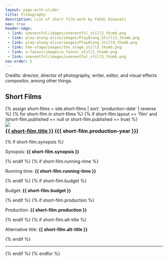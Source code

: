 ```yaml
---
layout: page-with-slider
title: Filmography
description: List of short film work by Fahdi Kanavati
nav: true
header-imgs:
 - link: uneventful/images/uneventful_still2_thumb.png
 - link: play-along-alice/images/PlayAlong_Still13_thumb.png
 - link: play-along-alice/images/PlayAlong_Still9_thumb.png
 - link: the-stage/images/the_stage_still5_thumb.png
 - link: a-favour/images/a_favour_still1_thumb.png
 - link: uneventful/images/uneventful_still5_thumb.png
nav-order: 5
---
```


Credits: director, director of photography, writer, editor, and visual effects compositor, among other things.

<h2> Short Films</h2>
{% assign short-films = site.short-films | sort: 'production-date' | reverse %}
{% for short-film in short-films %}
{% if short-film.layout == 'film' and (short-film.published == null or short-film.published == true)  %}
<div class="row">


  <div class="col-sm-4">
    <a href="{{ short-film.url }}"><img class="img-responsive" src="{{ short-film.url }}/{{ short-film.thumbnail }}"></a>
  </div>
    <div class="col-sm-8">
      <h3 class="text-uppercase" style="margin-top: 3px;"><a href="{{ short-film.url }}">{{ short-film.title }}</a><span class=""> ({{ short-film.production-year }})</span></h3>
  {% if short-film.synopsis %}<p>Synopsis: <strong>{{ short-film.synopsis }}</strong></p>{% endif %}
  {% if short-film.running-time %}<p>Running time: <strong>{{ short-film.running-time }}</strong></p>{% endif %}
  {% if short-film.budget %}<p>Budget: <strong>{{ short-film.budget }}</strong></p>{% endif %}
  {% if short-film.production %}<p>Production: <strong>{{ short-film.production }}</strong></p>{% endif %}
  {% if short-film.alt-title %}<p>Alternative title: <strong>{{ short-film.alt-title }}</strong></p>{% endif %}
  </div>
  </div>
  <hr>
  {% endif %}
{% endfor %}
